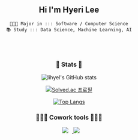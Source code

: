 <div align = center>

##  Hi I'm Hyeri Lee 
    👩🏻‍🎓 Major in ::: Software / Computer Science
    📚 Study ::: Data Science, Machine Learning, AI
<br></br>

### 💎 Stats 💎
<!-- 스탯(Stats) 추가하기 -->
![lihyel's GitHub stats](https://github-readme-stats.vercel.app/api?username=lihyel&show_icons=true&theme=transparent)


<!-- solved.ac 랭크 추가하기 -->
[![Solved.ac 프로필](http://mazassumnida.wtf/api/v2/generate_badge?boj=lihyel)](https://solved.ac/lihyel)


<!-- 가장많이 사용하는 언어 -->
[![Top Langs](https://github-readme-stats.vercel.app/api/top-langs/?username=lihyel&layout=compact&theme=tokyonight&langs_count=10)](https://github.com/anuraghazra/github-readme-stats)


### 👩🏻‍💻 Cowork tools 👩🏻‍💻
<!--깃허브-->
<a href="https://github.com/lihyel">
    <img 
        src="http://img.shields.io/badge/-GitHub-000000?style=flat&logo=GitHub&logoColor=white&link=https://github.com/lihyel"
        style="height : auto; margin-left : 10px; margin-right : 10px;"/>
</a>
<!--노션-->
<img src="https://img.shields.io/badge/Notion-000000?style=flat-square&logo=Notion&logoColor=white"/>


<!-- tech stack 에 사용 _ 링크연결 필요 없는
## Tech Stack
<img src="https://img.shields.io/badge/GitHub-000000?style=flat-square&logo=GitHub&logoColor=white"/>
-->
    
</div>
